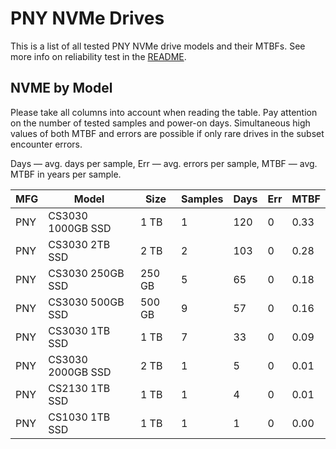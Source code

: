 PNY NVMe Drives
===============

This is a list of all tested PNY NVMe drive models and their MTBFs. See more
info on reliability test in the [README](https://github.com/linuxhw/SMART).

NVME by Model
------------

Please take all columns into account when reading the table. Pay attention on the
number of tested samples and power-on days. Simultaneous high values of both MTBF
and errors are possible if only rare drives in the subset encounter errors.

Days — avg. days per sample,
Err  — avg. errors per sample,
MTBF — avg. MTBF in years per sample.

| MFG       | Model              | Size   | Samples | Days  | Err   | MTBF   |
|-----------|--------------------|--------|---------|-------|-------|--------|
| PNY       | CS3030 1000GB SSD  | 1 TB   | 1       | 120   | 0     | 0.33   |
| PNY       | CS3030 2TB SSD     | 2 TB   | 2       | 103   | 0     | 0.28   |
| PNY       | CS3030 250GB SSD   | 250 GB | 5       | 65    | 0     | 0.18   |
| PNY       | CS3030 500GB SSD   | 500 GB | 9       | 57    | 0     | 0.16   |
| PNY       | CS3030 1TB SSD     | 1 TB   | 7       | 33    | 0     | 0.09   |
| PNY       | CS3030 2000GB SSD  | 2 TB   | 1       | 5     | 0     | 0.01   |
| PNY       | CS2130 1TB SSD     | 1 TB   | 1       | 4     | 0     | 0.01   |
| PNY       | CS1030 1TB SSD     | 1 TB   | 1       | 1     | 0     | 0.00   |
